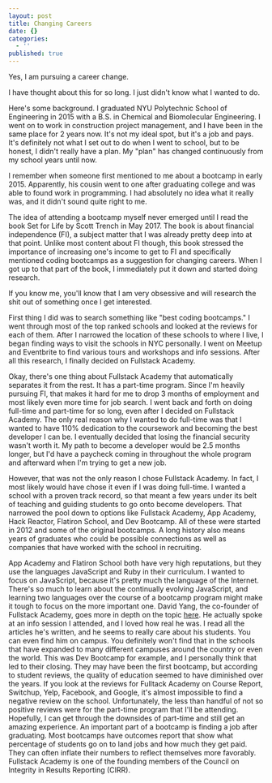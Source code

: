 ```yaml
---
layout: post
title: Changing Careers
date: {}
categories:
  - ''
published: true
---
```

Yes, I am pursuing a career change.

I have thought about this for so long. I just didn't know what I wanted to do.

Here's some background. I graduated NYU Polytechnic School of Engineering in 2015 with a B.S. in Chemical and Biomolecular Engineering. I went on to work in construction project management, and I have been in the same place for 2 years now. It's not my ideal spot, but it's a job and pays. It's definitely not what I set out to do when I went to school, but to be honest, I didn't really have a plan. My "plan" has changed continuously from my school years until now.

I remember when someone first mentioned to me about a bootcamp in early 2015. Apparently, his cousin went to one after graduating college and was able to found work in programming. I had absolutely no idea what it really was, and it didn't sound quite right to me.

The idea of attending a bootcamp myself never emerged until I read the book Set for Life by Scott Trench in May 2017. The book is about financial independence (FI), a subject matter that I was already pretty deep into at that point. Unlike most content about FI though, this book stressed the importance of increasing one's income to get to FI and specifically mentioned coding bootcamps as a suggestion for changing careers. When I got up to that part of the book, I immediately put it down and started doing research.

If you know me, you'll know that I am very obsessive and will research the shit out of something once I get interested.

First thing I did was to search something like "best coding bootcamps." I went through most of the top ranked schools and looked at the reviews for each of them. After I narrowed the location of these schools to where I live, I began finding ways to visit the schools in NYC personally. I went on Meetup and Eventbrite to find various tours and workshops and info sessions. After all this research, I finally decided on Fullstack Academy.

Okay, there's one thing about Fullstack Academy that automatically separates it from the rest. It has a part-time program. Since I'm heavily pursuing FI, that makes it hard for me to drop 3 months of employment and most likely even more time for job search. I went back and forth on doing full-time and part-time for so long, even after I decided on Fullstack Academy. The only real reason why I wanted to do full-time was that I wanted to have 110% dedication to the coursework and becoming the best developer I can be. I eventually decided that losing the financial security wasn't worth it. My path to become a developer would be 2.5 months longer, but I'd have a paycheck coming in throughout the whole program and afterward when I'm trying to get a new job.

However, that was not the only reason I chose Fullstack Academy. In fact, I most likely would have chose it even if I was doing full-time. I wanted a school with a proven track record, so that meant a few years under its belt of teaching and guiding students to go onto become developers. That narrowed the pool down to options like Fullstack Academy, App Academy, Hack Reactor, Flatiron School, and Dev Bootcamp. All of these were started in 2012 and some of the original bootcamps. A long history also means years of graduates who could be possible connections as well as companies that have worked with the school in recruiting.

App Academy and Flatiron School both have very high reputations, but they use the languages JavaScript and Ruby in their curriculum. I wanted to focus on JavaScript, because it's pretty much the language of the Internet. There's so much to learn about the continually evolving JavaScript, and learning two languages over the course of a bootcamp program might make it tough to focus on the more important one. David Yang, the co-founder of Fullstack Academy, goes more in depth on the topic [here](https://www.fullstackacademy.com/blog/is-the-programming-language-taught-at-a-coding-bootcamp-important). He actually spoke at an info session I attended, and I loved how real he was. I read all the articles he's written, and he seems to really care about his students. You can even find him on campus. You definitely won't find that in the schools that have expanded to many different campuses around the country or even the world. This was Dev Bootcamp for example, and I personally think that led to their closing. They may have been the first bootcamp, but according to student reviews, the quality of education seemed to have diminished over the years. If you look at the reviews for Fulltack Academy on Course Report, Switchup, Yelp, Facebook, and Google, it's almost impossible to find a negative review on the school. Unfortunately, the less than handful of not so positive reviews were for the part-time program that I'll be attending. Hopefully, I can get through the downsides of part-time and still get an amazing experience. An important part of a bootcamp is finding a job after graduating. Most bootcamps have outcomes report that show what percentage of students go on to land jobs and how much they get paid. They can often inflate their numbers to reflect themselves more favorably. Fullstack Academy is one of the founding members of the Council on Integrity in Results Reporting (CIRR).
